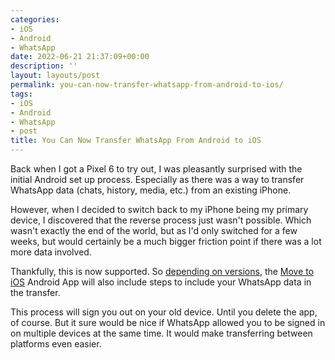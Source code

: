 ```yaml
---
categories:
- iOS
- Android
- WhatsApp
date: 2022-06-21 21:37:09+00:00
description: ''
layout: layouts/post
permalink: you-can-now-transfer-whatsapp-from-android-to-ios/
tags:
- iOS
- Android
- WhatsApp
- post
title: You Can Now Transfer WhatsApp From Android to iOS
---
```


Back when I got a Pixel 6 to try out, I was pleasantly surprised with the initial Android set up process. Especially as there was a way to transfer WhatsApp data (chats, history, media, etc.) from an existing iPhone.

However, when I decided to switch back to my iPhone being my primary device, I discovered that the reverse process just wasn't possible. Which wasn't exactly the end of the world, but as I'd only switched for a few weeks, but would certainly be a much bigger friction point if there was a lot more data involved.

Thankfully, this is now supported. So [depending on versions](https://faq.whatsapp.com/530788665445780/?helpref=uf_share), the [Move to iOS](https://play.google.com/store/apps/details?id=com.apple.movetoios&hl=en_GB&gl=US) Android App will also include steps to include your WhatsApp data in the transfer.

This process will sign you out on your old device. Until you delete the app, of course. But it sure would be nice if WhatsApp allowed you to be signed in on multiple devices at the same time. It would make transferring between platforms even easier.
